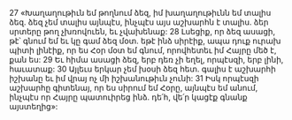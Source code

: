 27 «Խաղաղութիւն եմ թողնում ձեզ, իմ խաղաղութիւնն եմ տալիս ձեզ. ձեզ չեմ տալիս այնպէս, ինչպէս այս աշխարհն է տալիս. ձեր սրտերը թող չխռովուեն, եւ չվախենաք: 28 Լսեցիք, որ ձեզ ասացի, թէ՝ գնում եմ եւ կը գամ ձեզ մօտ. եթէ ինձ սիրէիք, ապա դուք ուրախ պիտի լինէիք, որ ես Հօր մօտ եմ գնում, որովհետեւ իմ Հայրը մեծ է, քան ես: 29 Եւ հիմա ասացի ձեզ, երբ դեռ չի եղել, որպէսզի, երբ լինի, հաւատաք: 30 Այլեւս երկար չեմ խօսի ձեզ հետ. գալիս է աշխարհի իշխանը եւ իմ վրայ ոչ մի իշխանութիւն չունի: 31 Իսկ որպէսզի աշխարհը գիտենայ, որ ես սիրում եմ Հօրը, այնպէս եմ անում, ինչպէս որ Հայրը պատուիրեց ինձ. դե՛հ, վե՛ր կացէք գնանք այստեղից»:
